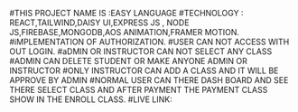 #THIS PROJECT NAME IS :EASY LANGUAGE
#TECHNOLOGY : REACT,TAILWIND,DAISY UI,EXPRESS JS , NODE JS,FIREBASE,MONGODB,AOS ANIMATION,FRAMER MOTION.
#iMPLEMENTATION  OF AUTHORIZATION.
#USER CAN NOT ACCESS WITH OUT LOGIN.
#aDMIN OR INSTRUCTOR CAN NOT SELECT ANY CLASS
#ADMIN CAN DELETE STUDENT OR MAKE ANYONE ADMIN OR INSTRUCTOR
#ONLY INSTRUCTOR CAN ADD A CLASS AND IT WILL BE APPROVE BY ADMIN
#NORMAL USER CAN THERE DASH BOARD AND SEE THERE SELECT CLASS AND AFTER PAYMENT THE PAYMENT CLASS SHOW IN THE ENROLL CLASS.
#LIVE LINK: